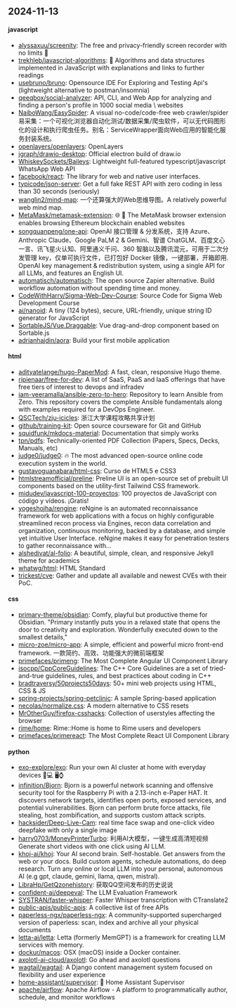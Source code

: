 ## 2024-11-13

#### javascript
* [alyssaxuu/screenity](https://github.com/alyssaxuu/screenity): The free and privacy-friendly screen recorder with no limits 🎥
* [trekhleb/javascript-algorithms](https://github.com/trekhleb/javascript-algorithms): 📝 Algorithms and data structures implemented in JavaScript with explanations and links to further readings
* [usebruno/bruno](https://github.com/usebruno/bruno): Opensource IDE For Exploring and Testing Api's (lightweight alternative to postman/insomnia)
* [qeeqbox/social-analyzer](https://github.com/qeeqbox/social-analyzer): API, CLI, and Web App for analyzing and finding a person's profile in 1000 social media \ websites
* [NaiboWang/EasySpider](https://github.com/NaiboWang/EasySpider): A visual no-code/code-free web crawler/spider易采集：一个可视化浏览器自动化测试/数据采集/爬虫软件，可以无代码图形化的设计和执行爬虫任务。别名：ServiceWrapper面向Web应用的智能化服务封装系统。
* [openlayers/openlayers](https://github.com/openlayers/openlayers): OpenLayers
* [jgraph/drawio-desktop](https://github.com/jgraph/drawio-desktop): Official electron build of draw.io
* [WhiskeySockets/Baileys](https://github.com/WhiskeySockets/Baileys): Lightweight full-featured typescript/javascript WhatsApp Web API
* [facebook/react](https://github.com/facebook/react): The library for web and native user interfaces.
* [typicode/json-server](https://github.com/typicode/json-server): Get a full fake REST API with zero coding in less than 30 seconds (seriously)
* [wanglin2/mind-map](https://github.com/wanglin2/mind-map): 一个还算强大的Web思维导图。A relatively powerful web mind map.
* [MetaMask/metamask-extension](https://github.com/MetaMask/metamask-extension): 🌐 🔌 The MetaMask browser extension enables browsing Ethereum blockchain enabled websites
* [songquanpeng/one-api](https://github.com/songquanpeng/one-api): OpenAI 接口管理 & 分发系统，支持 Azure、Anthropic Claude、Google PaLM 2 & Gemini、智谱 ChatGLM、百度文心一言、讯飞星火认知、阿里通义千问、360 智脑以及腾讯混元，可用于二次分发管理 key，仅单可执行文件，已打包好 Docker 镜像，一键部署，开箱即用. OpenAI key management & redistribution system, using a single API for all LLMs, and features an English UI.
* [automatisch/automatisch](https://github.com/automatisch/automatisch): The open source Zapier alternative. Build workflow automation without spending time and money.
* [CodeWithHarry/Sigma-Web-Dev-Course](https://github.com/CodeWithHarry/Sigma-Web-Dev-Course): Source Code for Sigma Web Development Course
* [ai/nanoid](https://github.com/ai/nanoid): A tiny (124 bytes), secure, URL-friendly, unique string ID generator for JavaScript
* [SortableJS/Vue.Draggable](https://github.com/SortableJS/Vue.Draggable): Vue drag-and-drop component based on Sortable.js
* [adrianhajdin/aora](https://github.com/adrianhajdin/aora): Build your first mobile application

#### html
* [adityatelange/hugo-PaperMod](https://github.com/adityatelange/hugo-PaperMod): A fast, clean, responsive Hugo theme.
* [ripienaar/free-for-dev](https://github.com/ripienaar/free-for-dev): A list of SaaS, PaaS and IaaS offerings that have free tiers of interest to devops and infradev
* [iam-veeramalla/ansible-zero-to-hero](https://github.com/iam-veeramalla/ansible-zero-to-hero): Repository to learn Ansible from Zero. This repository covers the complete Ansible fundamentals along with examples required for a DevOps Engineer.
* [QSCTech/zju-icicles](https://github.com/QSCTech/zju-icicles): 浙江大学课程攻略共享计划
* [github/training-kit](https://github.com/github/training-kit): Open source courseware for Git and GitHub
* [squidfunk/mkdocs-material](https://github.com/squidfunk/mkdocs-material): Documentation that simply works
* [tpn/pdfs](https://github.com/tpn/pdfs): Technically-oriented PDF Collection (Papers, Specs, Decks, Manuals, etc)
* [judge0/judge0](https://github.com/judge0/judge0): 🔥 The most advanced open-source online code execution system in the world.
* [gustavoguanabara/html-css](https://github.com/gustavoguanabara/html-css): Curso de HTML5 e CSS3
* [htmlstreamofficial/preline](https://github.com/htmlstreamofficial/preline): Preline UI is an open-source set of prebuilt UI components based on the utility-first Tailwind CSS framework.
* [midudev/javascript-100-proyectos](https://github.com/midudev/javascript-100-proyectos): 100 proyectos de JavaScript con código y vídeos. ¡Gratis!
* [yogeshojha/rengine](https://github.com/yogeshojha/rengine): reNgine is an automated reconnaissance framework for web applications with a focus on highly configurable streamlined recon process via Engines, recon data correlation and organization, continuous monitoring, backed by a database, and simple yet intuitive User Interface. reNgine makes it easy for penetration testers to gather reconnaissance with…
* [alshedivat/al-folio](https://github.com/alshedivat/al-folio): A beautiful, simple, clean, and responsive Jekyll theme for academics
* [whatwg/html](https://github.com/whatwg/html): HTML Standard
* [trickest/cve](https://github.com/trickest/cve): Gather and update all available and newest CVEs with their PoC.

#### css
* [primary-theme/obsidian](https://github.com/primary-theme/obsidian): Comfy, playful but productive theme for Obsidian. "Primary instantly puts you in a relaxed state that opens the door to creativity and exploration. Wonderfully executed down to the smallest details,"
* [micro-zoe/micro-app](https://github.com/micro-zoe/micro-app): A simple, efficient and powerful micro front-end framework. 一款简约、高效、功能强大的微前端框架
* [primefaces/primeng](https://github.com/primefaces/primeng): The Most Complete Angular UI Component Library
* [isocpp/CppCoreGuidelines](https://github.com/isocpp/CppCoreGuidelines): The C++ Core Guidelines are a set of tried-and-true guidelines, rules, and best practices about coding in C++
* [bradtraversy/50projects50days](https://github.com/bradtraversy/50projects50days): 50+ mini web projects using HTML, CSS & JS
* [spring-projects/spring-petclinic](https://github.com/spring-projects/spring-petclinic): A sample Spring-based application
* [necolas/normalize.css](https://github.com/necolas/normalize.css): A modern alternative to CSS resets
* [MrOtherGuy/firefox-csshacks](https://github.com/MrOtherGuy/firefox-csshacks): Collection of userstyles affecting the browser
* [rime/home](https://github.com/rime/home): Rime::Home is home to Rime users and developers
* [primefaces/primereact](https://github.com/primefaces/primereact): The Most Complete React UI Component Library

#### python
* [exo-explore/exo](https://github.com/exo-explore/exo): Run your own AI cluster at home with everyday devices 📱💻 🖥️⌚
* [infinition/Bjorn](https://github.com/infinition/Bjorn): Bjorn is a powerful network scanning and offensive security tool for the Raspberry Pi with a 2.13-inch e-Paper HAT. It discovers network targets, identifies open ports, exposed services, and potential vulnerabilities. Bjorn can perform brute force attacks, file stealing, host zombification, and supports custom attack scripts.
* [hacksider/Deep-Live-Cam](https://github.com/hacksider/Deep-Live-Cam): real time face swap and one-click video deepfake with only a single image
* [harry0703/MoneyPrinterTurbo](https://github.com/harry0703/MoneyPrinterTurbo): 利用AI大模型，一键生成高清短视频 Generate short videos with one click using AI LLM.
* [khoj-ai/khoj](https://github.com/khoj-ai/khoj): Your AI second brain. Self-hostable. Get answers from the web or your docs. Build custom agents, schedule automations, do deep research. Turn any online or local LLM into your personal, autonomous AI (e.g gpt, claude, gemini, llama, qwen, mistral).
* [LibraHp/GetQzonehistory](https://github.com/LibraHp/GetQzonehistory): 获取QQ空间发布的历史说说
* [confident-ai/deepeval](https://github.com/confident-ai/deepeval): The LLM Evaluation Framework
* [SYSTRAN/faster-whisper](https://github.com/SYSTRAN/faster-whisper): Faster Whisper transcription with CTranslate2
* [public-apis/public-apis](https://github.com/public-apis/public-apis): A collective list of free APIs
* [paperless-ngx/paperless-ngx](https://github.com/paperless-ngx/paperless-ngx): A community-supported supercharged version of paperless: scan, index and archive all your physical documents
* [letta-ai/letta](https://github.com/letta-ai/letta): Letta (formerly MemGPT) is a framework for creating LLM services with memory.
* [dockur/macos](https://github.com/dockur/macos): OSX (macOS) inside a Docker container.
* [axolotl-ai-cloud/axolotl](https://github.com/axolotl-ai-cloud/axolotl): Go ahead and axolotl questions
* [wagtail/wagtail](https://github.com/wagtail/wagtail): A Django content management system focused on flexibility and user experience
* [home-assistant/supervisor](https://github.com/home-assistant/supervisor): 🏡 Home Assistant Supervisor
* [apache/airflow](https://github.com/apache/airflow): Apache Airflow - A platform to programmatically author, schedule, and monitor workflows
